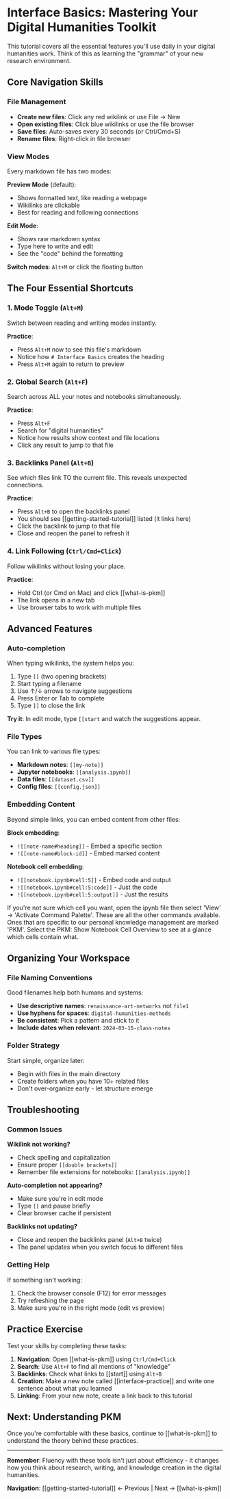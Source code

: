 # Interface Basics: Mastering Your Digital Humanities Toolkit

This tutorial covers all the essential features you'll use daily in your digital humanities work. Think of this as learning the "grammar" of your new research environment.

## Core Navigation Skills

### File Management
- **Create new files**: Click any red wikilink or use File → New
- **Open existing files**: Click blue wikilinks or use the file browser  
- **Save files**: Auto-saves every 30 seconds (or Ctrl/Cmd+S)
- **Rename files**: Right-click in file browser

### View Modes
Every markdown file has two modes:

**Preview Mode** (default):
- Shows formatted text, like reading a webpage
- Wikilinks are clickable
- Best for reading and following connections

**Edit Mode**: 
- Shows raw markdown syntax
- Type here to write and edit
- See the "code" behind the formatting

**Switch modes**: `Alt+M` or click the floating button

## The Four Essential Shortcuts

### 1. Mode Toggle (`Alt+M`)
Switch between reading and writing modes instantly.

**Practice**: 
- Press `Alt+M` now to see this file's markdown
- Notice how `# Interface Basics` creates the heading
- Press `Alt+M` again to return to preview

### 2. Global Search (`Alt+F`)
Search across ALL your notes and notebooks simultaneously.

**Practice**:
- Press `Alt+F` 
- Search for "digital humanities"
- Notice how results show context and file locations
- Click any result to jump to that file

### 3. Backlinks Panel (`Alt+B`)
See which files link TO the current file. This reveals unexpected connections.

**Practice**:
- Press `Alt+B` to open the backlinks panel
- You should see [[getting-started-tutorial]] listed (it links here)
- Click the backlink to jump to that file
- Close and reopen the panel to refresh it

### 4. Link Following (`Ctrl/Cmd+Click`)
Follow wikilinks without losing your place.

**Practice**:
- Hold Ctrl (or Cmd on Mac) and click [[what-is-pkm]]
- The link opens in a new tab
- Use browser tabs to work with multiple files

## Advanced Features

### Auto-completion
When typing wikilinks, the system helps you:

1. Type `[[` (two opening brackets)
2. Start typing a filename
3. Use ↑/↓ arrows to navigate suggestions
4. Press Enter or Tab to complete
5. Type `]]` to close the link

**Try it**: In edit mode, type `[[start` and watch the suggestions appear.

### File Types
You can link to various file types:

- **Markdown notes**: `[[my-note]]` 
- **Jupyter notebooks**: `[[analysis.ipynb]]`
- **Data files**: `[[dataset.csv]]`
- **Config files**: `[[config.json]]`

### Embedding Content

Beyond simple links, you can embed content from other files:

**Block embedding**:
- `![[note-name#heading]]` - Embed a specific section
- `![[note-name#block-id]]` - Embed marked content

**Notebook cell embedding**:
- `![[notebook.ipynb#cell:5]]` - Embed code and output
- `![[notebook.ipynb#cell:5:code]]` - Just the code
- `![[notebook.ipynb#cell:5:output]]` - Just the results

If you're not sure which cell you want, open the ipynb file then select 'View' -> 'Activate Command Palette'. These are all the other commands available. Ones that are specific to our personal knowledge management are marked 'PKM'. Select the PKM: Show Notebook Cell Overview to see at a glance which cells contain what.

## Organizing Your Workspace

### File Naming Conventions
Good filenames help both humans and systems:

- **Use descriptive names**: `renaissance-art-networks` not `file1`
- **Use hyphens for spaces**: `digital-humanities-methods` 
- **Be consistent**: Pick a pattern and stick to it
- **Include dates when relevant**: `2024-03-15-class-notes`

### Folder Strategy
Start simple, organize later:

- Begin with files in the main directory
- Create folders when you have 10+ related files
- Don't over-organize early - let structure emerge

## Troubleshooting

### Common Issues

**Wikilink not working?**
- Check spelling and capitalization
- Ensure proper `[[double brackets]]`
- Remember file extensions for notebooks: `[[analysis.ipynb]]`

**Auto-completion not appearing?**
- Make sure you're in edit mode
- Type `[[` and pause briefly
- Clear browser cache if persistent

**Backlinks not updating?**
- Close and reopen the backlinks panel (`Alt+B` twice)
- The panel updates when you switch focus to different files

### Getting Help

If something isn't working:
1. Check the browser console (F12) for error messages
2. Try refreshing the page
3. Make sure you're in the right mode (edit vs preview)

## Practice Exercise

Test your skills by completing these tasks:

1. **Navigation**: Open [[what-is-pkm]] using `Ctrl/Cmd+Click`
2. **Search**: Use `Alt+F` to find all mentions of "knowledge"
3. **Backlinks**: Check what links to [[start]] using `Alt+B`
4. **Creation**: Make a new note called [[interface-practice]] and write one sentence about what you learned
5. **Linking**: From your new note, create a link back to this tutorial

## Next: Understanding PKM

Once you're comfortable with these basics, continue to [[what-is-pkm]] to understand the theory behind these practices.

---

**Remember**: Fluency with these tools isn't just about efficiency - it changes how you think about research, writing, and knowledge creation in the digital humanities.

**Navigation**: [[getting-started-tutorial]] ← Previous | Next → [[what-is-pkm]]